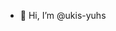 - 👋 Hi, I’m @ukis-yuhs
<!---
- 👀 I’m interested in ...
- 🌱 I’m currently learning ...
- 💞️ I’m looking to collaborate on ...
- 📫 How to reach me ...
--->

<!---
ukis-yuhs/ukis-yuhs is a ✨ special ✨ repository because its `README.md` (this file) appears on your GitHub profile.
You can click the Preview link to take a look at your changes.
--->
